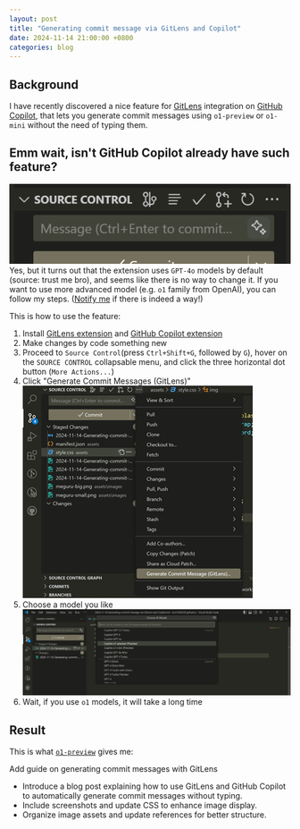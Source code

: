```yaml
---
layout: post
title: "Generating commit message via GitLens and Copilot"
date: 2024-11-14 21:00:00 +0800
categories: blog
---
```


## Background

I have recently discovered a nice feature for [GitLens][gitlens] integration on [GitHub Copilot][github-copilot], that lets you generate commit messages using `o1-preview` or `o1-mini` without the need of typing them.

## Emm wait, isn't GitHub Copilot already have such feature?

![Figure: Already exists?](/assets/images/2024-11-14-Generating-commit-message-via-GitLens-and-Copilot-image1.webp)
Yes, but it turns out that the extension uses `GPT-4o` models by default (source: trust me bro), and seems like there is no way to change it. If you want to use more advanced model (e.g. `o1` family from OpenAI), you can follow my steps. ([Notify me][website-repo-issue] if there is indeed a way!)

This is how to use the feature:

1. Install [GitLens extension][gitlens-extension] and [GitHub Copilot extension][github-copilot-extension]
2. Make changes by code something new
3. Proceed to `Source Control`(press `Ctrl+Shift+G`, followed by `G`), hover on the `SOURCE CONTROL` collapsable menu, and click the three horizontal dot button (`More Actions...`)
4. Click "Generate Commit Messages (GitLens)"
![Generate Commit Messages (GitLens)](/assets/images/2024-11-14-Generating-commit-message-via-GitLens-and-Copilot-image2.webp)
5. Choose a model you like
![Choose a model](/assets/images/2024-11-14-Generating-commit-message-via-GitLens-and-Copilot-image3.webp)
6. Wait, if you use `o1` models, it will take a long time

## Result

This is what [`o1-preview`][o1-preview-on-github-copilot] gives me:

Add guide on generating commit messages with GitLens

- Introduce a blog post explaining how to use GitLens and GitHub Copilot to automatically generate commit messages without typing.
- Include screenshots and update CSS to enhance image display.
- Organize image assets and update references for better structure.

[github-copilot]: https://github.com/features/copilot
[github-copilot-extension]: https://marketplace.visualstudio.com/items?itemName=GitHub.copilot
[gitlens]: https://www.gitkraken.com/gitlens
[gitlens-extension]: https://marketplace.visualstudio.com/items?itemName=eamodio.gitlens
[website-repo-issue]: https://github.com/eric15342335/eric15342335.github.io/issues/new
[o1-preview-on-github-copilot]: https://github.blog/news-insights/product-news/try-out-openai-o1-in-github-copilot-and-models/
